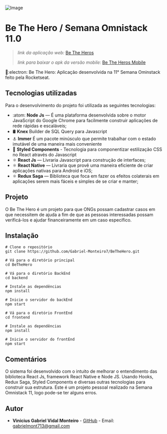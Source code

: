 
![Image](https://user-images.githubusercontent.com/38410548/77857560-9ed53600-71d4-11ea-94ab-b7db34542a78.png)

# [](<[https://github.com/Gabriel-Monteiro7/BeTheHero-Web](https://github.com/Gabriel-Monteiro7/BeTheHero)>)Be The Hero / Semana Omnistack 11.0

> _link da aplicação web:_ [Be The Heros](https://theheros.netlify.com/)
> 
> _link para baixar o apk da versão mobile:_ [Be The Heros Mobile](https://drive.google.com/drive/folders/1T4vqA4elx21sdhFn8vsy4gGjbsAWWsDr?usp=sharing)

:rocket::electron: Be The Hero: Aplicação desenvolvida na 11° Semana Ominstack feito pela Rocketseat.

## [](<[https://github.com/Gabriel-Monteiro7/BeTheHero-Web](https://github.com/Gabriel-Monteiro7/BeTheHero)#tecnologias>)Tecnologias utilizadas

Para o desenvolvimento do projeto foi utilizada as seguintes tecnologias:

- :atom: **Node Js** — É uma plataforma desenvolvida sobre o motor JavaScript do Google Chrome para facilmente construir aplicações de rede rápidas e escaláveis;
- :oil_drum: **Knex** Builder de SQL Query para Javascript
- :anchor: **Immer** É um pacote minúsculo que permite trabalhar com o estado imutável de uma maneira mais conveniente
- :nail_care: **Styled Components** - Tecnologia para componentizar estilização CSS no React através do Javascript
- :atom_symbol: **React Js** — Livraria Javascript para construção de interfaces;
- :atom_symbol: **React Native** — Livraria que provê uma maneira eficiente de criar aplicações nativas para Android e iOS;
- :atom_symbol: **Redux Saga** — Biblioteca que foca em fazer os efeitos colaterais em aplicações serem mais fáceis e simples de se criar e manter;

## [](<[https://github.com/Gabriel-Monteiro7/BeTheHero](https://github.com/Gabriel-Monteiro7/BeTheHero)#projeto>)Projeto

O Be The Hero é um projeto para que ONGs possam cadastrar casos em que necessitem de ajuda a fim de que as pessoas interessadas possam verificá-los e ajudar financeiramente em um caso específico.

## Instalação

```
# Clone o repositório
git clone https://github.com/Gabriel-Monteiro7/BeTheHero.git

# Vá para o diretório principal
cd BeTheHero

# Vá para o diretório BackEnd
cd backend

# Instale as dependências
npm install

# Inicie o servidor do backEnd
npm start

# Vá para o diretório FrontEnd
cd frontend

# Instale as dependências
npm install

# Inicie o servidor do frontEnd
npm start
```

## Comentários

O sistema foi desenvolvido com o intuito de melhorar o entendimento das biblioteca React Js, framework React Native e Node JS. Usando Hooks, Redux Saga, Styled Components e diversas outras tecnologias para construir sua estrutura. Este é um projeto pessoal realizado na Semana Omnistack 11, logo pode-se ter alguns erros.

## [](<[https://github.com/Gabriel-Monteiro7/BeTheHero](https://github.com/Gabriel-Monteiro7/BeTheHero)#autor>)Autor

- **Vinicius Gabriel Vidal Monteiro** - [GitHub](https://github.com/Gabriel-Monteiro7) - Email: [gabrielmont713@gmail.com](mailto:gabrielmont713@gmail.com)

